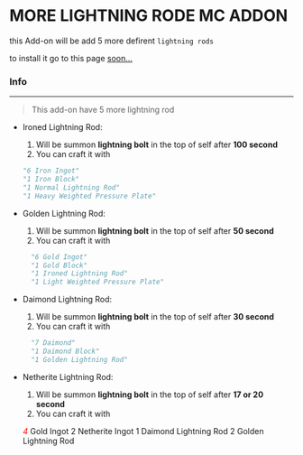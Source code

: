 # MORE LIGHTNING RODE MC ADDON


this Add-on will be add 5 more defirent `lightning rods`

to install it go to this page [soon...]()

### Info
___

> This add-on have 5 more lightning rod

* Ironed Lightning Rod: 
  1. Will be summon **lightning bolt** in the top of self after **100 second**
  2. You can craft it with 
  ```python
  "6 Iron Ingot"
  "1 Iron Block"
  "1 Normal Lightning Rod"
  "1 Heavy Weighted Pressure Plate"
  ```
* Golden Lightning Rod: 
  1. Will be summon **lightning bolt** in the top of self after **50 second**
  2. You can craft it with
  ```python
    "6 Gold Ingot"
    "1 Gold Block"
    "1 Ironed Lightning Rod"
    "1 Light Weighted Pressure Plate"
  ```
* Daimond Lightning Rod: 
  1. Will be summon **lightning bolt** in the top of self after **30 second**
  2. You can craft it with
  ```python
    "7 Daimond"
    "1 Daimond Block"
    "1 Golden Lightning Rod"
  ```
* Netherite Lightning Rod: 
  1. Will be summon **lightning bolt** in the top of self after **17 or 20 second**
  2. You can craft it with
  

  <span style="color: red;">*4*</span> Gold Ingot
  2 Netherite Ingot
  1 Daimond Lightning Rod
  2 Golden Lightning Rod

